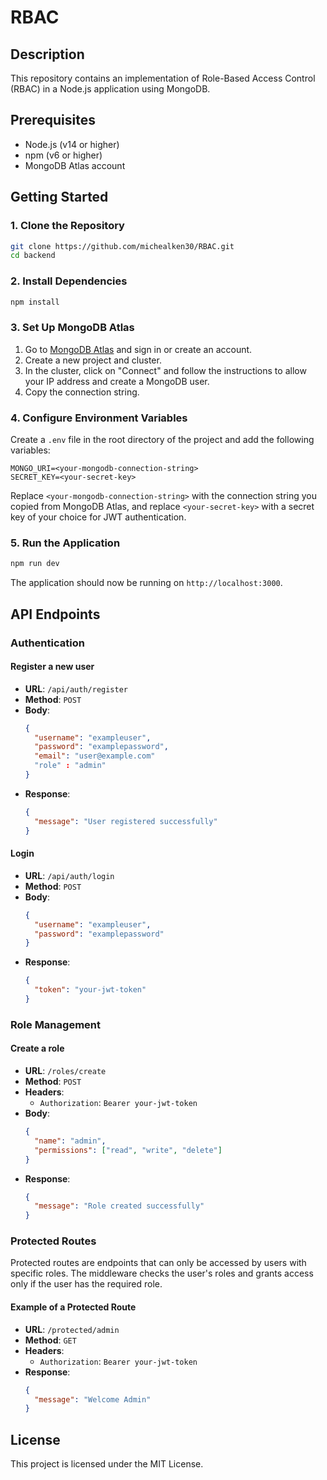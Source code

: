 # RBAC

## Description

This repository contains an implementation of Role-Based Access Control (RBAC) in a Node.js application using MongoDB.

## Prerequisites

- Node.js (v14 or higher)
- npm (v6 or higher)
- MongoDB Atlas account

## Getting Started

### 1. Clone the Repository

```bash
git clone https://github.com/michealken30/RBAC.git
cd backend
```

### 2. Install Dependencies

```bash
npm install
```

### 3. Set Up MongoDB Atlas

1. Go to [MongoDB Atlas](https://www.mongodb.com/cloud/atlas) and sign in or create an account.
2. Create a new project and cluster.
3. In the cluster, click on "Connect" and follow the instructions to allow your IP address and create a MongoDB user.
4. Copy the connection string.

### 4. Configure Environment Variables

Create a `.env` file in the root directory of the project and add the following variables:

```
MONGO_URI=<your-mongodb-connection-string>
SECRET_KEY=<your-secret-key>
```

Replace `<your-mongodb-connection-string>` with the connection string you copied from MongoDB Atlas, and replace `<your-secret-key>` with a secret key of your choice for JWT authentication.

### 5. Run the Application

```bash
npm run dev
```

The application should now be running on `http://localhost:3000`.

## API Endpoints

### Authentication

#### Register a new user

- **URL**: `/api/auth/register`
- **Method**: `POST`
- **Body**:
  ```json
  {
    "username": "exampleuser",
    "password": "examplepassword",
    "email": "user@example.com"
    "role" : "admin"
  }
  ```
- **Response**:
  ```json
  {
    "message": "User registered successfully"
  }
  ```

#### Login

- **URL**: `/api/auth/login`
- **Method**: `POST`
- **Body**:
  ```json
  {
    "username": "exampleuser",
    "password": "examplepassword"
  }
  ```
- **Response**:
  ```json
  {
    "token": "your-jwt-token"
  }
  ```

### Role Management

#### Create a role

- **URL**: `/roles/create`
- **Method**: `POST`
- **Headers**:
  - `Authorization`: `Bearer your-jwt-token`
- **Body**:
  ```json
  {
    "name": "admin",
    "permissions": ["read", "write", "delete"]
  }
  ```
- **Response**:
  ```json
  {
    "message": "Role created successfully"
  }
  ```


### Protected Routes

Protected routes are endpoints that can only be accessed by users with specific roles. The middleware checks the user's roles and grants access only if the user has the required role.

#### Example of a Protected Route

- **URL**: `/protected/admin`
- **Method**: `GET`
- **Headers**:
  - `Authorization`: `Bearer your-jwt-token`
- **Response**:
  ```json
  {
    "message": "Welcome Admin"
  }
  ```

## License

This project is licensed under the MIT License.
